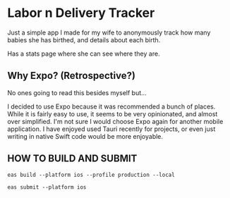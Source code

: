 # Labor n Delivery Tracker
Just a simple app I made for my wife to anonymously track how many babies she has birthed, and details about each birth.

Has a stats page where she can see where they are.

## Why Expo? (Retrospective?)
No ones going to read this besides myself but...

I decided to use Expo because it was recommended a bunch of places. While it is fairly easy to use, it seems to be very opinionated, and almost over simplified.
I'm not sure I would choose Expo again for another mobile application. I have enjoyed used Tauri recently for projects, or even just writing in native Swift code would be more enjoyable.

## HOW TO BUILD AND SUBMIT

```
eas build --platform ios --profile production --local

eas submit --platform ios
```